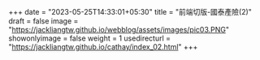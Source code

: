 +++
date = "2023-05-25T14:33:01+05:30"
title = "前端切版-國泰產險(2)"
draft = false
image = "https://jackliangtw.github.io/webblog/assets/images/pic03.PNG"
showonlyimage = false
weight = 1
usedirecturl = "https://jackliangtw.github.io/cathay/index_02.html"
+++